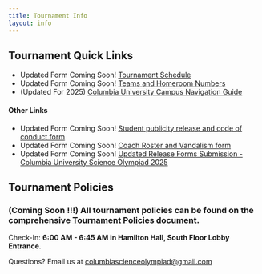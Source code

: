 ```yaml
---
title: Tournament Info
layout: info
---
```


## **Tournament Quick Links**

-   Updated Form Coming Soon! [Tournament Schedule](https://docs.google.com/spreadsheets/d/1XpcXo1L4KHVtNDlEDGxHZuXJTaObWJq9sUXs1W_4rDA)
-   Updated Form Coming Soon! [Teams and Homeroom Numbers](https://docs.google.com/spreadsheets/d/1GPiPle1czDVFfVXfOzSeqaT34jZFXc3d0OghmXzhGSk)
-   (Updated For 2025) [Columbia University Campus Navigation Guide](https://docs.google.com/document/d/1CtxgVkWIwmtXUkV5Uz2SpwcrXxMwabE0QgLoCO_wjzI/edit?usp=sharing)

#### Other Links

-   Updated Form Coming Soon! [Student publicity release and code of conduct form](https://drive.google.com/file/d/1GSCqMIahGi7MW0GInIoeo4ZSI0TR8_Z-/view)
-   Updated Form Coming Soon! [Coach Roster and Vandalism form](https://drive.google.com/file/d/1293QmJiXz8317Q8Nzo3TQ06wZIJLZd8w/view)
-   Updated Form Coming Soon! [Updated Release Forms Submission - Columbia University Science Olympiad 2025](https://docs.google.com/forms/d/1yfpIoGtLmoNzgONTBuJH5BlTPwF8xqAHihkqOixwcMU/viewform?edit_requested=true)

## **Tournament Policies**

### (Coming Soon !!!) All tournament policies can be found on the comprehensive [Tournament Policies document]().

Check-In: **6:00 AM - 6:45 AM in Hamilton Hall, South Floor Lobby Entrance**.

Questions? Email us at [columbiascienceolympiad@gmail.com](mailto:columbiascienceolympiad@gmail.com?)
